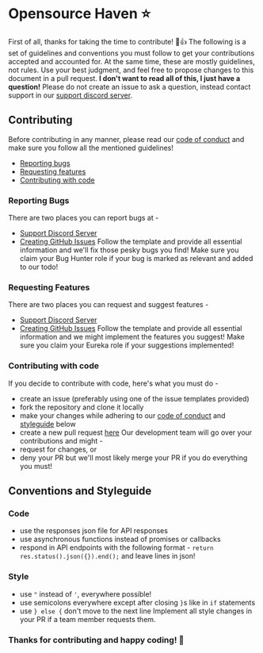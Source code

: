 # Opensource Haven ⭐
First of all, thanks for taking the time to contribute! 🎉👍
The following is a set of guidelines and conventions you must follow to get your contributions
accepted and accounted for. At the same time, these are mostly guidelines, not rules. Use your
best judgment, and feel free to propose changes to this document in a pull request.
**I don't want to read all of this, I just have a question!**
Please do not create an issue to ask a question, instead contact support in our
[support discord server](https://discord.haven.bio/). 
## Contributing
Before contributing in any manner, please read our
[code of conduct](https://github.com/teamcodebyte/haven-backend/blob/main/CODE_OF_CONDUCT.md) and
make sure you follow all the mentioned guidelines!
* [Reporting bugs](#reporting-bugs)
* [Requesting features](#requesting-features)
* [Contributing with code](#contributing-with-code)
### Reporting Bugs
There are two places you can report bugs at -
* [Support Discord Server](https://discord.haven.bio/)
* [Creating GitHub Issues](https://github.com/teamcodebyte/haven-backend/issues/new?assignees=&labels=bug&template=bug-report.md)
Follow the template and provide all essential information and we'll fix those pesky bugs you find!
Make sure you claim your Bug Hunter role if your bug is marked as relevant and added to our todo!
### Requesting Features
There are two places you can request and suggest features -
* [Support Discord Server](https://discord.haven.bio/)
* [Creating GitHub Issues](https://github.com/teamcodebyte/haven-backend/issues/new?assignees=&labels=suggestion&template=feature-request.md)
Follow the template and provide all essential information and we might implement the features you suggest!
Make sure you claim your Eureka role if your suggestions implemented!
### Contributing with code
If you decide to contribute with code, here's what you must do -
* create an issue (preferably using one of the issue templates provided)
* fork the repository and clone it locally
* make your changes while adhering to our [code of conduct](https://github.com/teamcodebyte/haven-backend/blob/main/CODE_OF_CONDUCT.md)
and [styleguide](#conventions-and-styleguide) below
* create a new pull request [here](https://github.com/teamcodebyte/haven-backend/compare)
Our development team will go over your contributions and might -
* request for changes, or
* deny your PR
but we'll most likely merge your PR if you do everything you must!
## Conventions and Styleguide
### Code
* use the responses json file for API responses
* use asynchronous functions instead of promises or callbacks
* respond in API endpoints with the following format - ``return res.status().json({}).end();`` and leave lines in json!
### Style
* use ``"`` instead of ``'``, everywhere possible!
* use semicolons everywhere except after closing ``}``s like in ``if`` statements
* use ``} else {`` don't move to the next line
Implement all style changes in your PR if a team member requests them.
### Thanks for contributing and happy coding! 🎉
